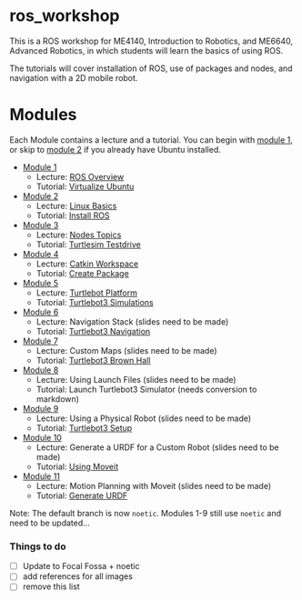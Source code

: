 # ros_workshop
This is a ROS workshop for ME4140, Introduction to Robotics, and ME6640, Advanced Robotics, in which students will learn the basics of using ROS.

The tutorials will cover installation of ROS, use of packages and nodes, and navigation with a 2D mobile robot. 

# Modules 

Each Module contains a lecture and a tutorial. You can begin with [module 1](module1/), or skip to [module 2](module2/) if you already have Ubuntu installed.

- [Module 1](module1/) 
  - Lecture: [ROS Overview](https://github.com/thillRobot/ros_workshop/blob/noetic/module1/lecture1_ros_overview/lecture1_ros_overview.pdf)
  - Tutorial: [Virtualize Ubuntu](https://github.com/thillRobot/ros_workshop/blob/noetic/module1/tutorial1_virtualize_ubuntu/tutorial1_virtualize_ubuntu.md)
- [Module 2](module2/) 
  - Lecture: [Linux Basics](https://github.com/thillRobot/ros_workshop/blob/noetic/module2/lecture2_linux_basics/lecture2_linux_basics.pdf)
  - Tutorial: [Install ROS](https://github.com/thillRobot/ros_workshop/blob/noetic/module2/tutorial2_install_ros/tutorial2_install_ros.md)
- [Module 3](module3/) 
  - Lecture: [Nodes Topics](https://github.com/thillRobot/ros_workshop/blob/noetic/module3/lecture3_nodes_topics/lecture3_nodes_topics.pdf)
  - Tutorial: [Turtlesim Testdrive](https://github.com/thillRobot/ros_workshop/blob/noetic/module3/tutorial3_turtlesim_testdrive/tutorial3_turtlesim_testdrive.md)
- [Module 4](module4/) 
  - Lecture: [Catkin Workspace](https://github.com/thillRobot/ros_workshop/blob/noetic/module4/lecture4_catkin_workspace/lecture4_catkin_workspace.pdf)
  - Tutorial: [Create Package](https://github.com/thillRobot/ros_workshop/blob/noetic/module4/tutorial4_create_package/tutorial4_create_package.md)
- [Module 5](module5/) 
  - Lecture: [Turtlebot Platform](https://github.com/thillRobot/ros_workshop/blob/noetic/module5/lecture5_turtlebot_platform/lecture5_turtlebot_platform.pdf)
  - Tutorial: [Turtlebot3 Simulations](https://github.com/thillRobot/ros_workshop/blob/noetic/module5/tutorial5_turtlebot3_simulations/tutorial5_turtlebot3_simulations.md) 
- [Module 6](module6/) 
  - Lecture: Navigation Stack (slides need to be made)
  - Tutorial: [Turtlebot3 Navigation](https://github.com/thillRobot/ros_workshop/blob/noetic/module6/tutorial6_turtlebot3_navigation/tutorial6_turtlebot3_navigation.md)
- [Module 7](module7/) 
  - Lecture: Custom Maps (slides need to be made)
  - Tutorial: [Turtlebot3 Brown Hall](https://github.com/thillRobot/ros_workshop/blob/noetic-devel/module7/tutorial7_turtlebot3_brownhall/tutorial7_turtlebot3_brownhall.md)
- [Module 8](module8/) 
  - Lecture: Using Launch Files (slides need to be made)
  - Tutorial: Launch Turtlebot3 Simulator (needs conversion to markdown)
- [Module 9](module9/) 
  - Lecture: Using a Physical Robot (slides need to be made)
  - Tutorial: [Turtlebot3 Setup](https://github.com/thillRobot/turtlebot3_setup/blob/master/README.md)
- [Module 10](module10/) 
  - Lecture: Generate a URDF for a Custom Robot (slides need to be made)
  - Tutorial: [Using Moveit](https://github.com/thillRobot/ros_workshop/blob/noetic/module10/tutorial10_generate_urdf/tutorial10_generate_urdf.md)
- [Module 11](module11/) 
  - Lecture: Motion Planning with Moveit (slides need to be made)
  - Tutorial: [Generate URDF](https://github.com/thillRobot/ros_workshop/blob/noetic/module11/tutorial11_using_moveit/tutorial11_using_moveit.md)

Note: The default branch is now `noetic`. Modules 1-9 still use `noetic` and need to be updated...

### Things to do

- [ ] Update to Focal Fossa + noetic
- [ ] add references for all images
- [ ] remove this list
